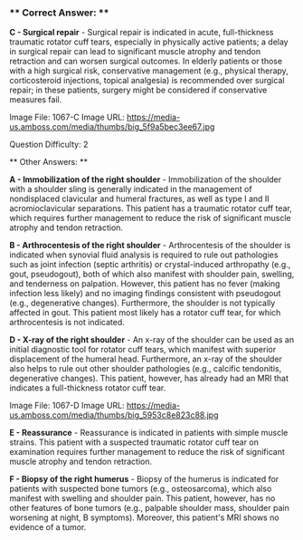 ### ** Correct Answer: **

**C - Surgical repair** - Surgical repair is indicated in acute, full-thickness traumatic rotator cuff tears, especially in physically active patients; a delay in surgical repair can lead to significant muscle atrophy and tendon retraction and can worsen surgical outcomes. In elderly patients or those with a high surgical risk, conservative management (e.g., physical therapy, corticosteroid injections, topical analgesia) is recommended over surgical repair; in these patients, surgery might be considered if conservative measures fail.

Image File: 1067-C
Image URL: https://media-us.amboss.com/media/thumbs/big_5f9a5bec3ee67.jpg

Question Difficulty: 2

** Other Answers: **

**A - Immobilization of the right shoulder** - Immobilization of the shoulder with a shoulder sling is generally indicated in the management of nondisplaced clavicular and humeral fractures, as well as type I and II acromioclavicular separations. This patient has a traumatic rotator cuff tear, which requires further management to reduce the risk of significant muscle atrophy and tendon retraction.

**B - Arthrocentesis of the right shoulder** - Arthrocentesis of the shoulder is indicated when synovial fluid analysis is required to rule out pathologies such as joint infection (septic arthritis) or crystal-induced arthropathy (e.g., gout, pseudogout), both of which also manifest with shoulder pain, swelling, and tenderness on palpation. However, this patient has no fever (making infection less likely) and no imaging findings consistent with pseudogout (e.g., degenerative changes). Furthermore, the shoulder is not typically affected in gout. This patient most likely has a rotator cuff tear, for which arthrocentesis is not indicated.

**D - X-ray of the right shoulder** - An x-ray of the shoulder can be used as an initial diagnostic tool for rotator cuff tears, which manifest with superior displacement of the humeral head. Furthermore, an x-ray of the shoulder also helps to rule out other shoulder pathologies (e.g., calcific tendonitis, degenerative changes). This patient, however, has already had an MRI that indicates a full-thickness rotator cuff tear.

Image File: 1067-D
Image URL: https://media-us.amboss.com/media/thumbs/big_5953c8e823c88.jpg

**E - Reassurance** - Reassurance is indicated in patients with simple muscle strains. This patient with a suspected traumatic rotator cuff tear on examination requires further management to reduce the risk of significant muscle atrophy and tendon retraction.

**F - Biopsy of the right humerus** - Biopsy of the humerus is indicated for patients with suspected bone tumors (e.g., osteosarcoma), which also manifest with swelling and shoulder pain. This patient, however, has no other features of bone tumors (e.g., palpable shoulder mass, shoulder pain worsening at night, B symptoms). Moreover, this patient's MRI shows no evidence of a tumor.


